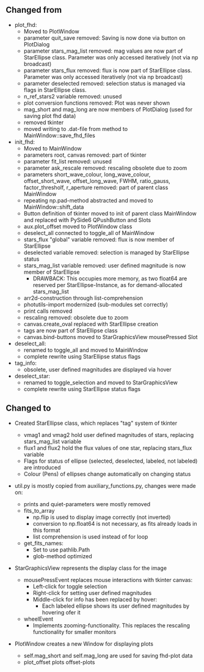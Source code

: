 ## Changed from

- plot_fhd:
  - Moved to PlotWindow
  - parameter quit_save removed: Saving is now done via button on PlotDialog
  - parameter stars_mag_list removed: mag values are now part of StarEllipse class. Parameter was only accessed iteratively (not via np broadcast)
  - parameter stars_flux removed: flux is now part of StarEllipse class. Parameter was only accessed iteratively (not via np broadcast)
  - parameter deselected removed: selection status is managed via flags in StarEllipse class.
  - n_ref_stars2 variable removed: unused
  - plot conversion functions removed: Plot was never shown
  - mag_short and mag_long are now members of PlotDialog (used for saving plot fhd data)
  - removed tkinter
  - moved writing to .dat-file from method to MainWindow::save_fhd_files
- init_fhd:
  - Moved to MainWindow
  - parameters root, canvas removed: part of tkinter
  - parameter fit_list removed: unused
  - parameter ask_rescale removed: rescaling obsolete due to zoom
  - parameters short_wave_colour, long_wave_colour, offset_short_wave, offset_long_wave, FWHM, ratio_gauss, factor_thresholf, r_aperture removed: part of parent class MainWindow
  - repeating np.pad-method abstracted and moved to MainWindow::shift_data
  - Button definition of tkinter moved to init of parent class MainWindow and replaced with PySide6 QPushButton and Slots
  - aux.plot_offset moved to PlotWindow class
  - deselect_all connected to toggle_all of MainWindow
  - stars_flux "global" variable removed: flux is now member of StarEllipse
  - deselected variable removed: selection is managed by StarEllipse status
  - stars_mag_list variable removed: user defined magnitude is now member of StarEllipse
    - DRAWBACK: This occupies more memory, as two float64 are reserved per StarEllipse-Instance, as for demand-allocated stars_mag_list
  - arr2d-construction through list-comprehension
  - photutils-import modernized (sub-modules set correctly)
  - print calls removed
  - rescaling removed: obsolete due to zoom
  - canvas.create_oval replaced with StarEllipse creation
  - tags are now part of StarEllipse class
  - canvas.bind-buttons moved to StarGraphicsView mousePressed Slot
- deselect_all:
  - renamed to toggle_all and moved to MainWindow
  - complete rewrite using StarEllipse status flags
- tag_info:
  - obsolete, user defined magnitudes are displayed via hover
- deselect_star:
  - renamed to toggle_selection and moved to StarGraphicsView
  - complete rewrite using StarEllipse status flags

## Changed to

- Created StarEllipse class, which replaces "tag" system of tkinter
  - vmag1 and vmag2 hold user defined magnitudes of stars, replacing stars_mag_list variable
  - flux1 and flux2 hold the flux values of one star, replacing stars_flux variable
  - Flags for status of ellipse (selected, deselected, labeled, not labeled) are introduced
  - Colour (Pens) of ellipses change automatically on changing status

- util.py is mostly copied from auxiliary_functions.py, changes were made on:
  - prints and quiet-parameters were mostly removed
  - fits_to_array
    - np.flip is used to display image correctly (not inverted)
    - conversion to np.float64 is not necessary, as fits already loads in this format
    - list comprehension is used instead of for loop
  - get_fits_names:
    - Set to use pathlib.Path
    - glob-method optimized

- StarGraphicsView represents the display class for the image
  - mousePressEvent replaces mouse interactions with tkinter canvas:
    - Left-click for toggle selection
    - Right-click for setting user defined magnitudes
    - Middle-click for info has been replaced by hover:
      - Each labeled ellipse shows its user defined magnitudes by hovering ofer it
  - wheelEvent
    - Implements zooming-functionality. This replaces the rescaling functionality for smaller monitors

- PlotWindow creates a new Window for displaying plots
  - self.mag_short and self.mag_long are used for saving fhd-plot data
  - plot_offset plots offset-plots